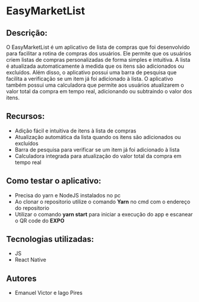 # EasyMarketList
## Descrição:

O EasyMarketList é um aplicativo de lista de compras que foi desenvolvido para facilitar a rotina de compras dos usuários. Ele permite que os usuários criem listas de compras personalizadas de forma simples e intuitiva. A lista é atualizada automaticamente à medida que os itens são adicionados ou excluídos. Além disso, o aplicativo possui uma barra de pesquisa que facilita a verificação se um item já foi adicionado à lista. O aplicativo também possui uma calculadora que permite aos usuários atualizarem o valor total da compra em tempo real, adicionando ou subtraindo o valor dos itens.

## Recursos:

- Adição fácil e intuitiva de itens à lista de compras
- Atualização automática da lista quando os itens são adicionados ou excluídos
- Barra de pesquisa para verificar se um item já foi adicionado à lista
- Calculadora integrada para atualização do valor total da compra em tempo real

## Como testar o aplicativo:

- Precisa do yarn e NodeJS instalados no pc
- Ao clonar o repositorio utilize o comando **Yarn** no cmd com o endereço do repositorio
- Utilizar o comando **yarn start** para iniciar a execução do app e escanear o QR code do **EXPO**

## Tecnologias utilizadas:

- JS
- React Native

## Autores

- Emanuel Victor e Iago Pires